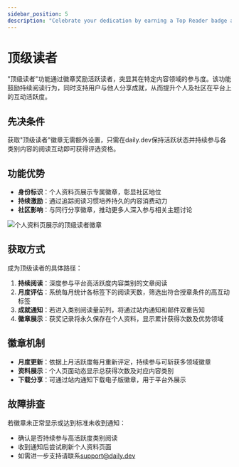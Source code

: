 ```yaml
---
sidebar_position: 5
description: "Celebrate your dedication by earning a Top Reader badge and gain recognition for your activity within specific categories."
---
```


# 顶级读者

"顶级读者"功能通过徽章奖励活跃读者，突显其在特定内容领域的参与度。该功能鼓励持续阅读行为，同时支持用户与他人分享成就，从而提升个人及社区在平台上的互动活跃度。

## 先决条件

获取"顶级读者"徽章无需额外设置，只需在daily.dev保持活跃状态并持续参与各类别内容的阅读互动即可获得评选资格。

## 功能优势

- **身份标识**：个人资料页展示专属徽章，彰显社区地位  
- **持续激励**：通过追踪阅读习惯培养持久的内容消费动力  
- **社区影响**：与同行分享徽章，推动更多人深入参与相关主题讨论

![个人资料页展示的顶级读者徽章](https://daily-now-res.cloudinary.com/image/upload/v1730663961/docs/SCR-20241103-szmp.png)

## 获取方式

成为顶级读者的具体路径：

1. **持续阅读**：深度参与平台高活跃度内容类别的文章阅读  
2. **月度评估**：系统每月统计各标签下的阅读天数，筛选出符合授章条件的高互动标签  
3. **成就通知**：若进入类别阅读量前列，将通过站内通知和邮件双重告知  
4. **徽章展示**：获奖记录将永久保存在个人资料，显示累计获得次数及优势领域

## 徽章机制

- **月度更新**：依据上月活跃度每月重新评定，持续参与可斩获多领域徽章  
- **资料展示**：个人页面动态显示总获得次数及对应内容类别  
- **下载分享**：可通过站内通知下载电子版徽章，用于平台外展示

## 故障排查

若徽章未正常显示或达到标准未收到通知：

- 确认是否持续参与高活跃度类别阅读  
- 收到通知后尝试刷新个人资料页面  
- 如需进一步支持请联系[support@daily.dev](mailto:support@daily.dev)